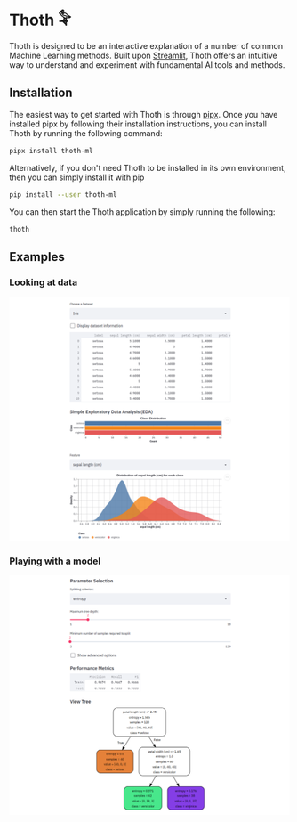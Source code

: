 # Thoth 𓅝

Thoth is designed to be an interactive explanation of a number of common Machine Learning methods. Built upon [Streamlit](https://www.streamlit.io/), Thoth offers an intuitive way to understand and experiment with fundamental AI tools and methods.

## Installation

The easiest way to get started with Thoth is through [pipx](https://pypa.github.io/pipx/). Once you have installed pipx by following their installation instructions, you can install Thoth by running the following command:

```bash
pipx install thoth-ml
```

Alternatively, if you don't need Thoth to be installed in its own environment, then you can simply install it with pip

```bash
pip install --user thoth-ml
```

You can then start the Thoth application by simply running the following:

```bash
thoth
```

## Examples
### Looking at data
![eda](docs/static/eda.png)
### Playing with a model
![playground](docs/static/playground.png)